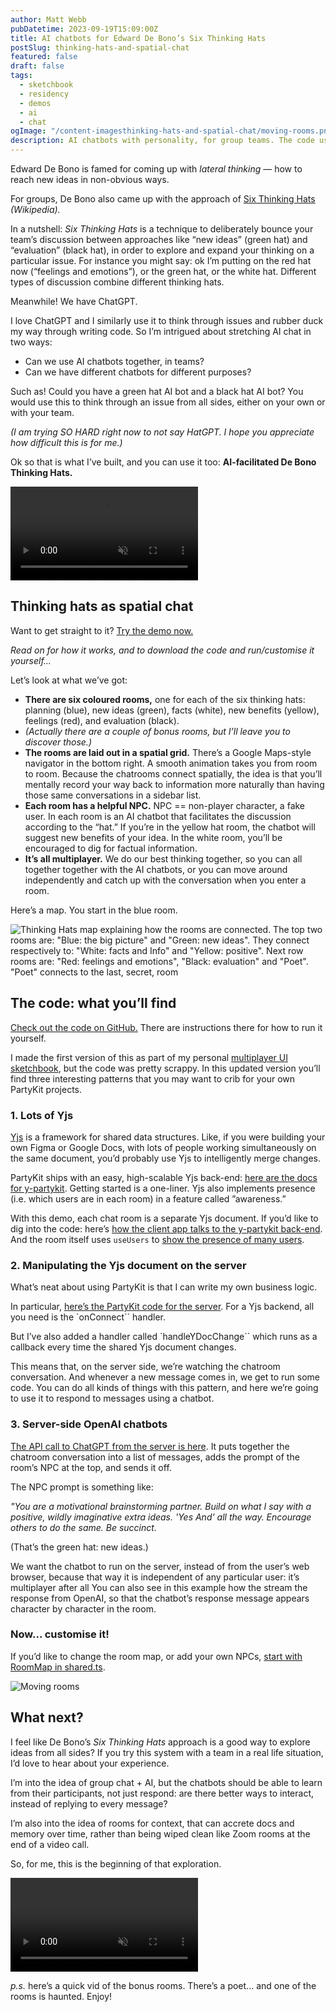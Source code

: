 ```yaml
---
author: Matt Webb
pubDatetime: 2023-09-19T15:09:00Z
title: AI chatbots for Edward De Bono’s Six Thinking Hats
postSlug: thinking-hats-and-spatial-chat
featured: false
draft: false
tags:
  - sketchbook
  - residency
  - demos
  - ai
  - chat
ogImage: "/content-imagesthinking-hats-and-spatial-chat/moving-rooms.png"
description: AI chatbots with personality, for group teams. The code uses Yjs and is open for you to customise.
---
```


Edward De Bono is famed for coming up with _lateral thinking_ — how to reach new ideas in non-obvious ways.

For groups, De Bono also came up with the approach of [Six Thinking Hats](https://en.wikipedia.org/wiki/Six_Thinking_Hats) _(Wikipedia)._

In a nutshell: _Six Thinking Hats_ is a technique to deliberately bounce your team’s discussion between approaches like “new ideas” (green hat) and “evaluation” (black hat), in order to explore and expand your thinking on a particular issue. For instance you might say: ok I’m putting on the red hat now (“feelings and emotions”), or the green hat, or the white hat. Different types of discussion combine different thinking hats.

Meanwhile! We have ChatGPT.

I love ChatGPT and I similarly use it to think through issues and rubber duck my way through writing code. So I’m intrigued about stretching AI chat in two ways:

- Can we use AI chatbots together, in teams?
- Can we have different chatbots for different purposes?

Such as! Could you have a green hat AI bot and a black hat AI bot? You would use this to think through an issue from all sides, either on your own or with your team.

_(I am trying SO HARD right now to not say HatGPT. I hope you appreciate how difficult this is for me.)_

Ok so that is what I’ve built, and you can use it too: **AI-facilitated De Bono Thinking Hats.**

<video controls autoplay muted src="/content-images/thinking-hats-and-spatial-chat/spatial-chat-intro.mp4"></video>

## Thinking hats as spatial chat

Want to get straight to it? [Try the demo now.](https://i-am-chatting-in-a-room.vercel.app/)

_Read on for how it works, and to download the code and run/customise it yourself..._

Let’s look at what we’ve got:

- **There are six coloured rooms,** one for each of the six thinking hats: planning (blue), new ideas (green), facts (white), new benefits (yellow), feelings (red), and evaluation (black).
- _(Actually there are a couple of bonus rooms, but I’ll leave you to discover those.)_
- **The rooms are laid out in a spatial grid.** There’s a Google Maps-style navigator in the bottom right. A smooth animation takes you from room to room. Because the chatrooms connect spatially, the idea is that you’ll mentally record your way back to information more naturally than having those same conversations in a sidebar list.
- **Each room has a helpful NPC.** NPC == non-player character, a fake user. In each room is an AI chatbot that facilitates the discussion according to the “hat.” If you’re in the yellow hat room, the chatbot will suggest new benefits of your idea. In the white room, you’ll be encouraged to dig for factual information.
- **It’s all multiplayer.** We do our best thinking together, so you can all together together with the AI chatbots, or you can move around independently and catch up with the conversation when you enter a room.

Here’s a map. You start in the blue room.

![Thinking Hats map explaining how the rooms are connected. The top two rooms are: "Blue: the big picture" and "Green: new ideas". They connect respectively to: "White: facts and Info" and "Yellow: positive". Next row rooms are: "Red: feelings and emotions", "Black: evaluation" and "Poet". "Poet" connects to the last, secret, room](/content-images/thinking-hats-and-spatial-chat/map.png)

## The code: what you’ll find

[Check out the code on GitHub.](https://github.com/partykit/sketch-spatial-chat) There are instructions there for how to run it yourself.

I made the first version of this as part of my personal [multiplayer UI sketchbook](https://www.actsnotfacts.com/made/multiplayer), but the code was pretty scrappy. In this updated version you’ll find three interesting patterns that you may want to crib for your own PartyKit projects.

### 1. Lots of Yjs

[Yjs](https://yjs.dev/) is a framework for shared data structures. Like, if you were building your own Figma or Google Docs, with lots of people working simultaneously on the same document, you’d probably use Yjs to intelligently merge changes.

PartyKit ships with an easy, high-scalable Yjs back-end: [here are the docs for y-partykit](https://docs.partykit.io/reference/y-partykit-api/). Getting started is a one-liner. Yjs also implements presence (i.e. which users are in each room) in a feature called ”awareness.”

With this demo, each chat room is a separate Yjs document. If you’d like to dig into the code: here’s [how the client app talks to the y-partykit back-end](https://github.com/partykit/sketch-spatial-chat/blob/main/src/app/providers/room-context.tsx). And the room itself uses `useUsers` to [show the presence of many users](https://github.com/partykit/sketch-spatial-chat/blob/main/src/app/components/Room.tsx).

### 2. Manipulating the Yjs document on the server

What’s neat about using PartyKit is that I can write my own business logic.

In particular, [here’s the PartyKit code for the server](https://github.com/partykit/sketch-spatial-chat/blob/main/src/partykit/server.ts). For a Yjs backend, all you need is the `onConnect`` handler.

But I’ve also added a handler called `handleYDocChange`` which runs as a callback every time the shared Yjs document changes.

This means that, on the server side, we’re watching the chatroom conversation. And whenever a new message comes in, we get to run some code. You can do all kinds of things with this pattern, and here we’re going to use it to respond to messages using a chatbot.

### 3. Server-side OpenAI chatbots

[The API call to ChatGPT from the server is here](https://github.com/partykit/sketch-spatial-chat/blob/main/src/partykit/utils/openai.ts). It puts together the chatroom conversation into a list of messages, adds the prompt of the room’s NPC at the top, and sends it off.

The NPC prompt is something like:

_"You are a motivational brainstorming partner. Build on what I say with a positive, wildly imaginative extra ideas. 'Yes And' all the way. Encourage others to do the same. Be succinct._

(That’s the green hat: new ideas.)

We want the chatbot to run on the server, instead of from the user’s web browser, because that way it is independent of any particular user: it’s multiplayer after all You can also see in this example how the stream the response from OpenAI, so that the chatbot’s response message appears character by character in the room.

### Now... customise it!

If you’d like to change the room map, or add your own NPCs, [start with RoomMap in shared.ts](https://github.com/partykit/sketch-spatial-chat/blob/main/src/shared.ts).

![Moving rooms](/content-images/thinking-hats-and-spatial-chat/moving-rooms-small.png)

## What next?

I feel like De Bono’s _Six Thinking Hats_ approach is a good way to explore ideas from all sides? If you try this system with a team in a real life situation, I’d love to hear about your experience.

I’m into the idea of group chat + AI, but the chatbots should be able to learn from their participants, not just respond: are there better ways to interact, instead of replying to every message?

I’m also into the idea of rooms for context, that can accrete docs and memory over time, rather than being wiped clean like Zoom rooms at the end of a video call.

So, for me, this is the beginning of that exploration.

<video controls autoplay muted src="/content-images/thinking-hats-and-spatial-chat/bonus-rooms.mp4"></video>

_p.s._ here’s a quick vid of the bonus rooms. There’s a poet... and one of the rooms is haunted. Enjoy!
